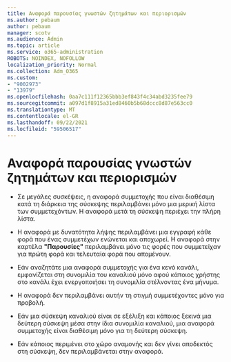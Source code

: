 ```yaml
---
title: Αναφορά παρουσίας γνωστών ζητημάτων και περιορισμών
ms.author: pebaum
author: pebaum
manager: scotv
ms.audience: Admin
ms.topic: article
ms.service: o365-administration
ROBOTS: NOINDEX, NOFOLLOW
localization_priority: Normal
ms.collection: Adm_O365
ms.custom:
- "9002973"
- "13979"
ms.openlocfilehash: 0aa7c111f12365bbb3ef843f4c34abd3235fee79
ms.sourcegitcommit: a097d1f8915a31ed8460b5b68dccc8d87e563cc0
ms.translationtype: MT
ms.contentlocale: el-GR
ms.lasthandoff: 09/22/2021
ms.locfileid: "59506517"
---
```

# <a name="attendance-report-known-issues-and-limitations"></a>Αναφορά παρουσίας γνωστών ζητημάτων και περιορισμών

- Σε μεγάλες συσκέψεις, η αναφορά συμμετοχής που είναι διαθέσιμη κατά τη διάρκεια της σύσκεψης περιλαμβάνει μόνο μια μερική λίστα των συμμετεχόντων. Η αναφορά μετά τη σύσκεψη περιέχει την πλήρη λίστα. 

- Η αναφορά με δυνατότητα λήψης περιλαμβάνει μια εγγραφή κάθε φορά που ένας συμμετέχων ενώνεται και αποχωρεί. Η αναφορά στην καρτέλα **"Παρουσίες"** περιλαμβάνει μόνο τις φορές που συμμετείχαν για πρώτη φορά και τελευταία φορά που απομένουν.

- Εάν αναζητάτε μια αναφορά συμμετοχής για ένα κενό κανάλι, εμφανίζεται στη συνομιλία του καναλιού μόνο αφού κάποιος χρήστης στο κανάλι έχει ενεργοποιήσει τη συνομιλία στέλνοντας ένα μήνυμα.

- Η αναφορά δεν περιλαμβάνει αυτήν τη στιγμή συμμετέχοντες μόνο για προβολή.

- Εάν μια σύσκεψη καναλιού είναι σε εξέλιξη και κάποιος ξεκινά μια δεύτερη σύσκεψη μέσα στην ίδια συνομιλία καναλιού, μια αναφορά συμμετοχής είναι διαθέσιμη μόνο για τη δεύτερη σύσκεψη.

- Εάν κάποιος περιμένει στο χώρο αναμονής και δεν γίνει αποδεκτός στη σύσκεψη, δεν περιλαμβάνεται στην αναφορά.